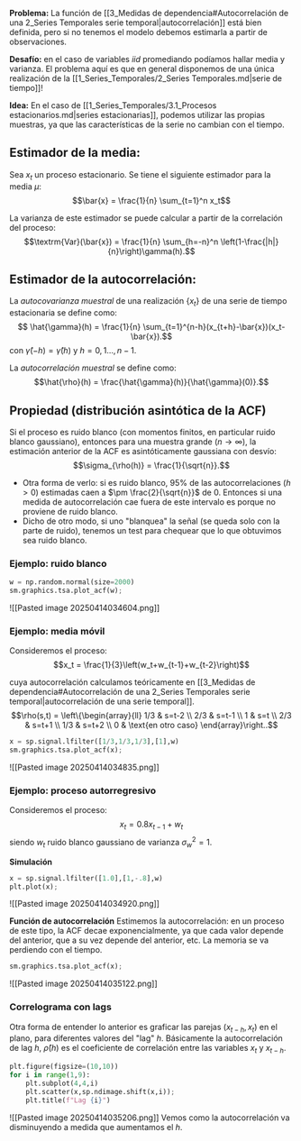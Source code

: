 **Problema:** La función de [[3_Medidas de dependencia#Autocorrelación de una 2_Series Temporales serie temporal|autocorrelación]] está bien definida, pero si no tenemos el modelo debemos estimarla a partir de observaciones.

**Desafío:** en el caso de variables $iid$ promediando podíamos hallar media y varianza. El problema aquí es que en general disponemos de una única realización de la [[1_Series_Temporales/2_Series Temporales.md|serie de tiempo]]!

**Idea:** En el caso de [[1_Series_Temporales/3.1_Procesos estacionarios.md|series estacionarias]], podemos utilizar las propias muestras, ya que las características de la serie no cambian con el tiempo.

## Estimador de la media:
Sea $x_t$ un proceso estacionario. Se tiene el siguiente estimador para la media $\mu$:
$$\bar{x} = \frac{1}{n} \sum_{t=1}^n x_t$$

La varianza de este estimador se puede calcular a partir de la correlación del proceso:
$$\textrm{Var}(\bar{x}) = \frac{1}{n} \sum_{h=-n}^n \left(1-\frac{|h|}{n}\right)\gamma(h).$$

## Estimador de la autocorrelación:
La *autocovarianza muestral* de una realización $\{x_t\}$ de una serie de tiempo estacionaria se define como:
$$ \hat{\gamma}(h) = \frac{1}{n} \sum_{t=1}^{n-h}(x_{t+h}-\bar{x})(x_t-\bar{x}).$$
con $\hat{\gamma}(-h) = \hat{\gamma}(h)$ y $h=0,1\ldots,n-1$.

La *autocorrelación muestral* se define como:
$$\hat{\rho}(h) = \frac{\hat{\gamma}(h)}{\hat{\gamma}(0)}.$$

## Propiedad (distribución asintótica de la ACF)
Si el proceso es ruido blanco (con momentos finitos, en particular ruido blanco gaussiano), entonces para una muestra grande ($n\to\infty$), la estimación anterior de la ACF es asintóticamente gaussiana con desvío:
$$\sigma_{\rho(h)} = \frac{1}{\sqrt{n}}.$$

* Otra forma de verlo: si es ruido blanco, 95% de las autocorrelaciones ($h>0$) estimadas caen a $\pm \frac{2}{\sqrt{n}}$ de $0$. Entonces si una medida de autocorrelación cae fuera de este intervalo es porque no proviene de ruido blanco. 
* Dicho de otro modo, si uno "blanquea" la señal (se queda solo con la parte de ruido), tenemos un test para chequear que lo que obtuvimos sea ruido blanco.

### Ejemplo: ruido blanco
```python
w = np.random.normal(size=2000)
sm.graphics.tsa.plot_acf(w);
```
![[Pasted image 20250414034604.png]]

### Ejemplo: media móvil
Consideremos el proceso:
$$x_t = \frac{1}{3}\left(w_t+w_{t-1}+w_{t-2}\right)$$

cuya autocorrelación calculamos teóricamente en [[3_Medidas de dependencia#Autocorrelación de una 2_Series Temporales serie temporal|autocorrelación de una serie temporal]].
$$\rho(s,t) = \left\{\begin{array}{ll} 1/3 & s=t-2 \\
2/3 & s=t-1 \\
1 & s=t \\
2/3 & s=t+1 \\
1/3 & s=t+2 \\
0 & \text{en otro caso} \end{array}\right..$$

```python
x = sp.signal.lfilter([1/3,1/3,1/3],[1],w)
sm.graphics.tsa.plot_acf(x);
```
![[Pasted image 20250414034835.png]]

### Ejemplo: proceso autorregresivo
Consideremos el proceso:
$$x_t = 0.8 x_{t-1} + w_t$$
siendo $w_t$ ruido blanco gaussiano de varianza $\sigma_w^2=1$.

**Simulación**
```python
x = sp.signal.lfilter([1.0],[1,-.8],w)
plt.plot(x);
```
![[Pasted image 20250414034920.png]]

**Función de autocorrelación**
Estimemos la autocorrelación: en un proceso de este tipo, la ACF decae exponencialmente, ya que cada valor depende del anterior, que a su vez depende del anterior, etc. La memoria se va perdiendo con el tiempo.
```python
sm.graphics.tsa.plot_acf(x);
```
![[Pasted image 20250414035122.png]]


### Correlograma con lags
Otra forma de entender lo anterior es graficar las parejas $(x_{t-h},x_t)$ en el plano, para diferentes valores del "lag" $h$. Básicamente la autocorrelación de lag $h$, $\hat{\rho}(h)$ es el coeficiente de correlación entre las variables $x_t$ y $x_{t-h}$.

```python
plt.figure(figsize=(10,10))
for i in range(1,9):
    plt.subplot(4,4,i)
    plt.scatter(x,sp.ndimage.shift(x,i));
    plt.title(f"Lag {i}")
```
![[Pasted image 20250414035206.png]]
Vemos como la autocorrelación va disminuyendo a medida que aumentamos el $h$.
